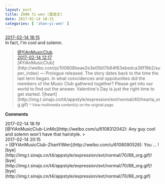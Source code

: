 ```yaml
---
layout: post
title: ZHAN Yi-wen (展逸文)
date: 2017-02-14 18:15
categories: [ 'zhan-yi-wen' ]
---
```


<div class="weibo-info">
  <a href="http://weibo.com/6108090526/Evwa7ym3h">2017-02-14 18:15</a>
</div>
In fact, I'm cool and solemn.

<!-- more -->

> <div class="weibo-post-name">
>   <a href="http://weibo.com/u/6094546964">@YiAnMusicClub</a>
> </div>
> <div class="weibo-info">
>   <a href="http://weibo.com/6094546964/EvtOT4vfV">2017-02-14 12:17</a>
> </div>  
> [#YiAnMusicClub](http://weibo.com/p/100808beae2e3e05b17b64f63ebedca39f19b2/super_index) — Prologue released. The story dates back to the time the last term began. In what coincidences and oppotunities did the members of the Music Club gathered together? Please get into our world to find out the answer. Valentine's Day is just the right time to get started. ![heart](http://img.t.sinajs.cn/t4/appstyle/expression/ext/normal/40/hearta_org.gif)  
> <small>* View multimedia content(s) on the original page.</small>

**Comments**

<div class="weibo-info">2017-02-14 18:19</div>
[@YiAnMusicClub-LinMo](http://weibo.com/u/6108312042): Any guy cool and solemn won't have that hairstyle.
> <div class="weibo-info">2017-02-14 20:15</div>
> [@YiAnMusicClub-ZhanYiWen](http://weibo.com/u/6108090526): You … ![bye](http://img.t.sinajs.cn/t4/appstyle/expression/ext/normal/70/88_org.gif)![bye](http://img.t.sinajs.cn/t4/appstyle/expression/ext/normal/70/88_org.gif)![bye](http://img.t.sinajs.cn/t4/appstyle/expression/ext/normal/70/88_org.gif)
